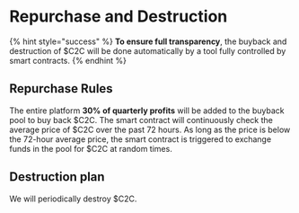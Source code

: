 # Repurchase and Destruction

{% hint style="success" %}
**To ensure full transparency**, the buyback and destruction of $C2C will be done automatically by a tool fully controlled by smart contracts.
{% endhint %}

## Repurchase Rules

The entire platform **30% of quarterly profits** will be added to the buyback pool to buy back $C2C. The smart contract will continuously check the average price of $C2C over the past 72 hours. As long as the price is below the 72-hour average price, the smart contract is triggered to exchange funds in the pool for $C2C at random times.

## Destruction plan

We will periodically destroy $C2C.
